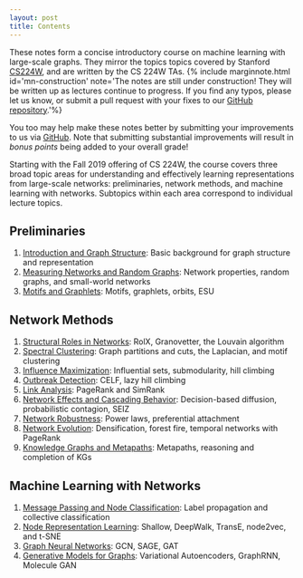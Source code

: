 ```yaml
---
layout: post
title: Contents
---
```

<span class="newthought">These notes</span> form a concise introductory course on machine learning with large-scale graphs. They mirror the topics topics covered by Stanford [CS224W](https://cs224w.stanford.edu), and are written by the CS 224W TAs. 
{% include marginnote.html id='mn-construction' note='The notes are still under construction! They will be written up as lectures continue to progress. If you find any typos, please let us know, or submit a pull request with your fixes to our [GitHub repository](https://github.com/snap-stanford/cs224w-notes).'%}

You too may help make these notes better by submitting your improvements to us via [GitHub](https://github.com/snap-stanford/cs224w-notes). Note that submitting substantial improvements will result in *bonus points* being added to your overall grade!

Starting with the Fall 2019 offering of CS 224W, the course covers three broad topic areas for understanding and effectively learning representations from large-scale networks: preliminaries, network methods, and machine learning with networks. Subtopics within each area correspond to individual lecture topics. 

## Preliminaries

1. [Introduction and Graph Structure](preliminaries/introduction-graph-structure): Basic background for graph structure and representation
2. [Measuring Networks and Random Graphs](preliminaries/measuring-networks-random-graphs): Network properties, random graphs, and small-world networks
3. [Motifs and Graphlets](): Motifs, graphlets, orbits, ESU

## Network Methods

1. [Structural Roles in Networks](): RolX, Granovetter, the Louvain algorithm
2. [Spectral Clustering](): Graph partitions and cuts, the Laplacian, and motif clustering
3. [Influence Maximization](): Influential sets, submodularity, hill climbing
4. [Outbreak Detection](): CELF, lazy hill climbing
5. [Link Analysis](): PageRank and SimRank
6. [Network Effects and Cascading Behavior](): Decision-based diffusion, probabilistic contagion, SEIZ
7. [Network Robustness](): Power laws, preferential attachment
8. [Network Evolution](): Densification, forest fire, temporal networks with PageRank
9. [Knowledge Graphs and Metapaths](): Metapaths, reasoning and completion of KGs


## Machine Learning with Networks

1. [Message Passing and Node Classification](): Label propagation and collective classification
2. [Node Representation Learning](): Shallow, DeepWalk, TransE, node2vec, and t-SNE
3. [Graph Neural Networks](): GCN, SAGE, GAT
4. [Generative Models for Graphs](): Variational Autoencoders, GraphRNN, Molecule GAN
